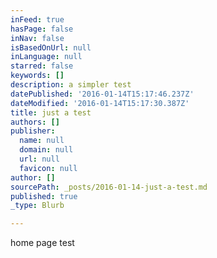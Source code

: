 ```yaml
---
inFeed: true
hasPage: false
inNav: false
isBasedOnUrl: null
inLanguage: null
starred: false
keywords: []
description: a simpler test
datePublished: '2016-01-14T15:17:46.237Z'
dateModified: '2016-01-14T15:17:30.387Z'
title: just a test
authors: []
publisher:
  name: null
  domain: null
  url: null
  favicon: null
author: []
sourcePath: _posts/2016-01-14-just-a-test.md
published: true
_type: Blurb

---
```

home page test